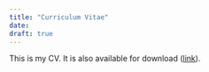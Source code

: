 ```yaml
---
title: "Curriculum Vitae"
date:
draft: true
---
```


This is my CV. It is also available for download ([link](cv_aniruddhabapat.pdf)).